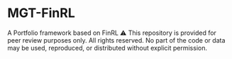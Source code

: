 # MGT-FinRL
A Portfolio framework based on FinRL
⚠ This repository is provided for peer review purposes only.
All rights reserved. No part of the code or data may be used, reproduced, or distributed without explicit permission.
